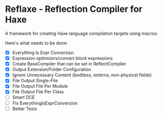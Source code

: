 # Reflaxe - Reflection Compiler for Haxe
A framework for creating Haxe language compilation targets using macros.

Here's what needs to be done:
- [x] Everything Is Expr Conversion
- [x] Expression optimizers/convert block expressions
- [x] Create BaseCompiler that can be set in ReflectCompiler
- [x] Output Extension/Folder Configuration
- [x] Ignore Unnecessary Content (bodiless, externs, non-physical fields)
- [x] File Output Single-File
- [x] File Output File Per Module
- [x] File Output File Per Class
- [ ] Smart DCE
- [ ] Fix EverythingIsExprConversion
- [ ] Better Tests
